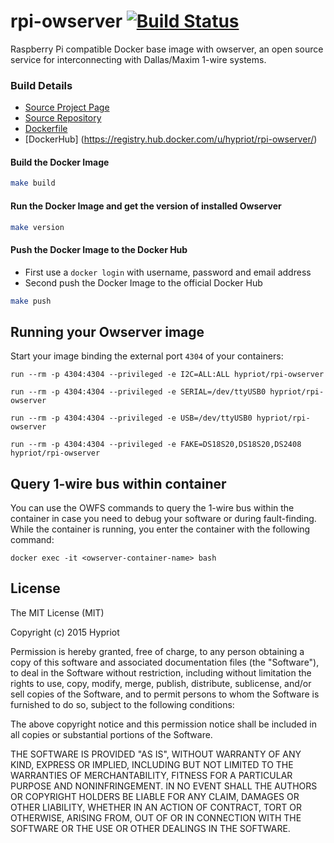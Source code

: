# rpi-owserver [![Build Status](https://travis-ci.org/hypriot/rpi-owserver.svg?branch=master)](https://travis-ci.org/hypriot/rpi-owserver)

Raspberry Pi compatible Docker base image with owserver, an open source service for interconnecting with Dallas/Maxim 1-wire systems.

### Build Details
- [Source Project Page](https://github.com/hypriot)
- [Source Repository](https://github.com/hypriot/rpi-owserver)
- [Dockerfile](https://github.com/hypriot/rpi-owserver/blob/master/Dockerfile)
- [DockerHub] (https://registry.hub.docker.com/u/hypriot/rpi-owserver/)


#### Build the Docker Image
```bash
make build
```

#### Run the Docker Image and get the version of installed Owserver
```bash
make version
```

#### Push the Docker Image to the Docker Hub
* First use a `docker login` with username, password and email address
* Second push the Docker Image to the official Docker Hub

```bash
make push
```

Running your Owserver image
---------------------------

Start your image binding the external port `4304` of your containers:

    run --rm -p 4304:4304 --privileged -e I2C=ALL:ALL hypriot/rpi-owserver

    run --rm -p 4304:4304 --privileged -e SERIAL=/dev/ttyUSB0 hypriot/rpi-owserver

    run --rm -p 4304:4304 --privileged -e USB=/dev/ttyUSB0 hypriot/rpi-owserver

    run --rm -p 4304:4304 --privileged -e FAKE=DS18S20,DS18S20,DS2408 hypriot/rpi-owserver


Query 1-wire bus within container
-------------------------

You can use the OWFS commands to query the 1-wire bus within the container in case you need to debug your software or during fault-finding. While the container is running, you enter the container with the following command:

  ```
  docker exec -it <owserver-container-name> bash
  
  ```

## License

The MIT License (MIT)

Copyright (c) 2015 Hypriot

Permission is hereby granted, free of charge, to any person obtaining a copy
of this software and associated documentation files (the "Software"), to deal
in the Software without restriction, including without limitation the rights
to use, copy, modify, merge, publish, distribute, sublicense, and/or sell
copies of the Software, and to permit persons to whom the Software is
furnished to do so, subject to the following conditions:

The above copyright notice and this permission notice shall be included in all
copies or substantial portions of the Software.

THE SOFTWARE IS PROVIDED "AS IS", WITHOUT WARRANTY OF ANY KIND, EXPRESS OR
IMPLIED, INCLUDING BUT NOT LIMITED TO THE WARRANTIES OF MERCHANTABILITY,
FITNESS FOR A PARTICULAR PURPOSE AND NONINFRINGEMENT. IN NO EVENT SHALL THE
AUTHORS OR COPYRIGHT HOLDERS BE LIABLE FOR ANY CLAIM, DAMAGES OR OTHER
LIABILITY, WHETHER IN AN ACTION OF CONTRACT, TORT OR OTHERWISE, ARISING FROM,
OUT OF OR IN CONNECTION WITH THE SOFTWARE OR THE USE OR OTHER DEALINGS IN THE
SOFTWARE.
